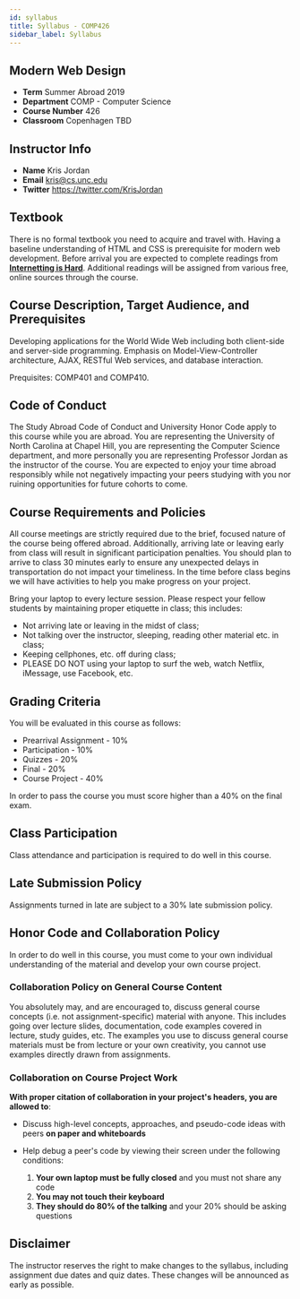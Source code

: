 ```yaml
---
id: syllabus
title: Syllabus - COMP426
sidebar_label: Syllabus
---
```


## Modern Web Design

- **Term**          Summer Abroad 2019             
- **Department**    COMP - Computer Science 
- **Course Number** 426                    
- **Classroom**     Copenhagen TBD

## Instructor Info

- **Name** Kris Jordan
- **Email** <kris@cs.unc.edu>
- **Twitter** <https://twitter.com/KrisJordan>

## Textbook

There is no formal textbook you need to acquire and travel with. Having a baseline understanding of HTML and CSS is prerequisite for modern web development. Before arrival you are expected to complete readings from [**Internetting is Hard**](https://internetingishard.com/). Additional readings will be assigned from various free, online sources through the course.

## Course Description, Target Audience, and Prerequisites

Developing applications for the World Wide Web including both client-side and server-side programming. Emphasis on Model-View-Controller architecture, AJAX, RESTful Web services, and database interaction.

Prequisites: COMP401 and COMP410.

## Code of Conduct

The Study Abroad Code of Conduct and University Honor Code apply to this course while you are abroad. You are representing the University of North Carolina at Chapel Hill, you are representing the Computer Science department, and more personally you are representing Professor Jordan as the instructor of the course. You are expected to enjoy your time abroad responsibly while not negatively impacting your peers studying with you nor ruining opportunities for future cohorts to come.

## Course Requirements and Policies

All course meetings are strictly required due to the brief, focused nature of the course being offered abroad. Additionally, arriving late or leaving early from class will result in significant participation penalties. You should plan to arrive to class 30 minutes early to ensure any unexpected delays in transportation do not impact your timeliness. In the time before class begins we will have activities to help you make progress on your project.

Bring your laptop to every lecture session. Please respect your fellow students by maintaining proper etiquette in class; this includes:

- Not arriving late or leaving in the midst of class;
- Not talking over the instructor, sleeping, reading other material etc. in class;
- Keeping cellphones, etc. off during class;
- PLEASE DO NOT using your laptop to surf the web, watch Netflix, iMessage, use Facebook, etc.

## Grading Criteria

You will be evaluated in this course as follows:

- Prearrival Assignment - 10%
- Participation - 10%
- Quizzes - 20%
- Final - 20%
- Course Project - 40%

In order to pass the course you must score higher than a 40% on the final exam.

## Class Participation

Class attendance and participation is required to do well in this course. 

## Late Submission Policy

Assignments turned in late are subject to a 30% late submission policy.

## Honor Code and Collaboration Policy

In order to do well in this course, you must come to your own individual understanding of the material and develop your own course project.

### Collaboration Policy on General Course Content

You absolutely may, and are encouraged to, discuss general course concepts (i.e. not assignment-specific) material with anyone. This includes going over lecture slides, documentation, code examples covered in lecture, study guides, etc. The examples you use to discuss general course materials must be from lecture or your own creativity, you cannot use examples directly drawn from assignments.

### Collaboration on Course Project Work

**With proper citation of collaboration in your project's headers, you are allowed to**:

- Discuss high-level concepts, approaches, and pseudo-code ideas with peers **on paper and whiteboards**

- Help debug a peer's code by viewing their screen under the following conditions:
  1. **Your own laptop must be fully closed** and you must not share any code
  2. **You may not touch their keyboard**
  3. **They should do 80% of the talking** and your 20% should be asking questions

## Disclaimer

The instructor reserves the right to make changes to the syllabus, including assignment due dates and quiz dates. These changes will be announced as early as possible.